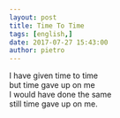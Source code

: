 ```yaml
---
layout: post
title: Time To Time
tags: [english,]
date: 2017-07-27 15:43:00
author: pietro
---
```

I have given time to time<br/>but time gave up on me<br/>I would have done the same<br/>still time gave up on me.
